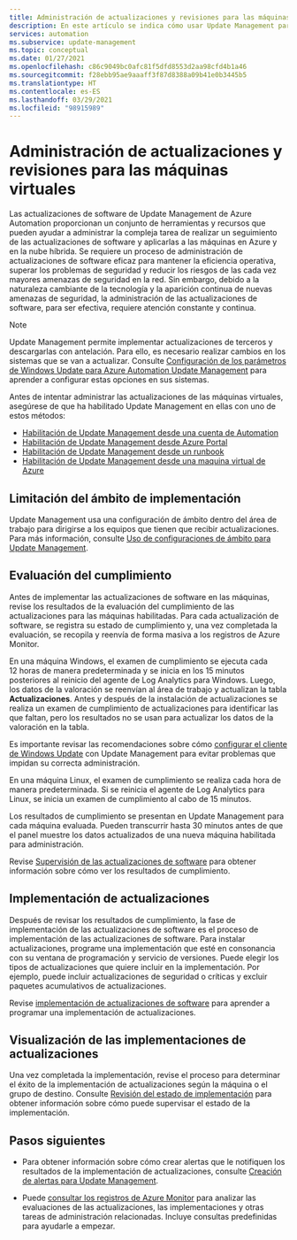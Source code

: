 ```yaml
---
title: Administración de actualizaciones y revisiones para las máquinas virtuales en Azure Automation
description: En este artículo se indica cómo usar Update Management para administrar las actualizaciones y revisiones de las máquinas virtuales de Azure y las que no lo son.
services: automation
ms.subservice: update-management
ms.topic: conceptual
ms.date: 01/27/2021
ms.openlocfilehash: c86c9049bc0afc81f5dfd8553d2aa98cfd4b1a46
ms.sourcegitcommit: f28ebb95ae9aaaff3f87d8388a09b41e0b3445b5
ms.translationtype: HT
ms.contentlocale: es-ES
ms.lasthandoff: 03/29/2021
ms.locfileid: "98915989"
---
```

# <a name="manage-updates-and-patches-for-your-vms"></a>Administración de actualizaciones y revisiones para las máquinas virtuales

Las actualizaciones de software de Update Management de Azure Automation proporcionan un conjunto de herramientas y recursos que pueden ayudar a administrar la compleja tarea de realizar un seguimiento de las actualizaciones de software y aplicarlas a las máquinas en Azure y en la nube híbrida. Se requiere un proceso de administración de actualizaciones de software eficaz para mantener la eficiencia operativa, superar los problemas de seguridad y reducir los riesgos de las cada vez mayores amenazas de seguridad en la red. Sin embargo, debido a la naturaleza cambiante de la tecnología y la aparición continua de nuevas amenazas de seguridad, la administración de las actualizaciones de software, para ser efectiva, requiere atención constante y continua.

> [!NOTE]
> Update Management permite implementar actualizaciones de terceros y descargarlas con antelación. Para ello, es necesario realizar cambios en los sistemas que se van a actualizar. Consulte [Configuración de los parámetros de Windows Update para Azure Automation Update Management](configure-wuagent.md) para aprender a configurar estas opciones en sus sistemas.

Antes de intentar administrar las actualizaciones de las máquinas virtuales, asegúrese de que ha habilitado Update Management en ellas con uno de estos métodos:

* [Habilitación de Update Management desde una cuenta de Automation](enable-from-automation-account.md)
* [Habilitación de Update Management desde Azure Portal](enable-from-portal.md)
* [Habilitación de Update Management desde un runbook](enable-from-runbook.md)
* [Habilitación de Update Management desde una maquina virtual de Azure](enable-from-vm.md)

## <a name="limit-the-scope-for-the-deployment"></a><a name="scope-configuration"></a>Limitación del ámbito de implementación

Update Management usa una configuración de ámbito dentro del área de trabajo para dirigirse a los equipos que tienen que recibir actualizaciones. Para más información, consulte [Uso de configuraciones de ámbito para Update Management](scope-configuration.md).

## <a name="compliance-assessment"></a>Evaluación del cumplimiento

Antes de implementar las actualizaciones de software en las máquinas, revise los resultados de la evaluación del cumplimiento de las actualizaciones para las máquinas habilitadas. Para cada actualización de software, se registra su estado de cumplimiento y, una vez completada la evaluación, se recopila y reenvía de forma masiva a los registros de Azure Monitor.

En una máquina Windows, el examen de cumplimiento se ejecuta cada 12 horas de manera predeterminada y se inicia en los 15 minutos posteriores al reinicio del agente de Log Analytics para Windows. Luego, los datos de la valoración se reenvían al área de trabajo y actualizan la tabla **Actualizaciones**. Antes y después de la instalación de actualizaciones se realiza un examen de cumplimiento de actualizaciones para identificar las que faltan, pero los resultados no se usan para actualizar los datos de la valoración en la tabla.

Es importante revisar las recomendaciones sobre cómo [configurar el cliente de Windows Update](configure-wuagent.md) con Update Management para evitar problemas que impidan su correcta administración.

En una máquina Linux, el examen de cumplimiento se realiza cada hora de manera predeterminada. Si se reinicia el agente de Log Analytics para Linux, se inicia un examen de cumplimiento al cabo de 15 minutos.

Los resultados de cumplimiento se presentan en Update Management para cada máquina evaluada. Pueden transcurrir hasta 30 minutos antes de que el panel muestre los datos actualizados de una nueva máquina habilitada para administración.

Revise [Supervisión de las actualizaciones de software](view-update-assessments.md) para obtener información sobre cómo ver los resultados de cumplimiento.

## <a name="deploy-updates"></a>Implementación de actualizaciones

Después de revisar los resultados de cumplimiento, la fase de implementación de las actualizaciones de software es el proceso de implementación de las actualizaciones de software. Para instalar actualizaciones, programe una implementación que esté en consonancia con su ventana de programación y servicio de versiones. Puede elegir los tipos de actualizaciones que quiere incluir en la implementación. Por ejemplo, puede incluir actualizaciones de seguridad o críticas y excluir paquetes acumulativos de actualizaciones.

Revise [implementación de actualizaciones de software](deploy-updates.md) para aprender a programar una implementación de actualizaciones.

## <a name="review-update-deployments"></a>Visualización de las implementaciones de actualizaciones

Una vez completada la implementación, revise el proceso para determinar el éxito de la implementación de actualizaciones según la máquina o el grupo de destino. Consulte [Revisión del estado de implementación](deploy-updates.md#check-deployment-status) para obtener información sobre cómo puede supervisar el estado de la implementación.

## <a name="next-steps"></a>Pasos siguientes

* Para obtener información sobre cómo crear alertas que le notifiquen los resultados de la implementación de actualizaciones, consulte [Creación de alertas para Update Management](configure-alerts.md).

* Puede [consultar los registros de Azure Monitor](query-logs.md) para analizar las evaluaciones de las actualizaciones, las implementaciones y otras tareas de administración relacionadas. Incluye consultas predefinidas para ayudarle a empezar.